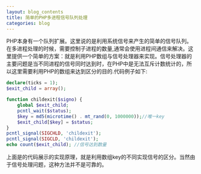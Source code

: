 ```yaml
---
layout: blog_contents
title: 简单的PHP多进程信号队列处理
categories: blog
---
```


PHP本身有一个队列扩展。这里说的是利用系统信号来产生的简单的信号队列。 
在多进程处理的时候，需要控制子进程的数量,通常会使用进程间通信来解决。这里提供一个简单的方案：就是利用PHP数组与信号处理器来实现。信号处理器的主要问题是当不同进程的信号同时达到时，在PHP中是无法互斥计数统计的，所以这里需要利用PHP的数组来达到区分的目的.代码例子如下:

```php
declare(ticks = 1);
$exit_child = array();

function childexit($signo) {
    global $exit_child;
    pcntl_wait($status);
    $key = md5(microtime() . mt_rand(0, 1000000));//唯一key
    $exit_child[$key] = $status;
}
pcntl_signal(SIGCHLD, 'childexit');
pcntl_signal(SIGCLD, 'childexit');
echo count($exit_child); //信号达到数量
```

上面是的代码展示的实现原理，就是利用数组key的不同实现信号的区分。当然由于信号处理问题，这种方法并不是可靠的。